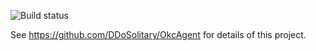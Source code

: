 ![Build status](https://github.com/DDoSolitary/okc-agents/workflows/.github/workflows/build.yml/badge.svg)

See https://github.com/DDoSolitary/OkcAgent for details of this project.
